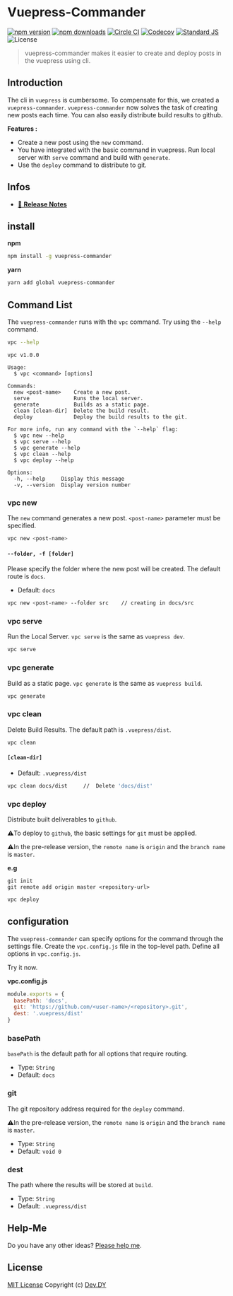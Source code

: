 # Vuepress-Commander
[![npm version][npm-version-src]][npm-version-href]
[![npm downloads][npm-downloads-src]][npm-downloads-href]
[![Circle CI][circle-ci-src]][circle-ci-href]
[![Codecov][codecov-src]][codecov-href]
[![Standard JS][standard-js-src]][standard-js-href]
![License][license-src]

> vuepress-commander makes it easier to create and deploy posts in the vuepress using cli.

## Introduction
The cli in `vuepress` is cumbersome. 
To compensate for this, we created a `vuepress-commander`. 
`vuepress-commander` now solves the task of creating new posts each time. You can also easily distribute build results to github.


**Features :**
* Create a new post using the `new` command.
* You have integrated with the basic command in vuepress. Run local server with `serve` command and build with `generate`.
* Use the `deploy` command to distribute to git.

## Infos
- [📖 **Release Notes**](./CHANGELOG.md)

## install
**npm**
```sh
npm install -g vuepress-commander
```

**yarn**
```sh
yarn add global vuepress-commander
```

## Command List
The `vuepress-commander` runs with the `vpc` command. Try using the `--help` command.

```sh
vpc --help
```

```
vpc v1.0.0

Usage:
  $ vpc <command> [options]

Commands:
  new <post-name>    Create a new post.
  serve              Runs the local server.
  generate           Builds as a static page.
  clean [clean-dir]  Delete the build result.
  deploy             Deploy the build results to the git.

For more info, run any command with the `--help` flag:
  $ vpc new --help
  $ vpc serve --help
  $ vpc generate --help
  $ vpc clean --help
  $ vpc deploy --help

Options:
  -h, --help     Display this message
  -v, --version  Display version number
```

### vpc new
The `new` command generates a new post. `<post-name>` parameter must be specified.

```sh
vpc new <post-name>
```

#### `--folder, -f [folder]`
Please specify the folder where the new post will be created. The default route is `docs`.
* Default: `docs`

```sh
vpc new <post-name> --folder src    // creating in docs/src
```

### vpc serve
Run the Local Server. `vpc serve` is the same as `vuepress dev`.

```sh
vpc serve
```

### vpc generate
Build as a static page. `vpc generate` is the same as `vuepress build`.

```sh
vpc generate
```

### vpc clean
Delete Build Results. The default path is `.vuepress/dist`.

```sh
vpc clean
```

#### `[clean-dir]`
* Default: `.vuepress/dist`

```sh
vpc clean docs/dist     //  Delete 'docs/dist'
```

### vpc deploy
Distribute built deliverables to `github`.

⚠️To deploy to `github`, the basic settings for `git` must be applied.

⚠️In the pre-release version, the `remote name` is `origin` and the `branch name` is `master`.

**e.g**
```
git init
git remote add origin master <repository-url>
```

```sh
vpc deploy
```

## configuration
The `vuepress-commander` can specify options for the command through the settings file. 
Create the `vpc.config.js` file in the top-level path. Define all options in `vpc.config.js`.

Try it now.

**vpc.config.js**
``` javascript
module.exports = {
  basePath: 'docs',
  git: 'https://github.com/<user-name>/<repository>.git',
  dest: '.vuepress/dist'
}
```

### basePath
`basePath` is the default path for all options that require routing.

* Type: `String`
* Default: `docs`

### git
The git repository address required for the `deploy` command.

⚠️In the pre-release version, the `remote name` is `origin` and the `branch name` is `master`.

* Type: `String`
* Default: `void 0`

### dest
The path where the results will be stored at `build`.

* Type: `String`
* Default: `.vuepress/dist`

## Help-Me
Do you have any other ideas? [Please help me](https://github.com/kdydesign/vuepress-commander/issues).

## License
[MIT License](./LICENSE)
Copyright (c) [Dev.DY](https://kdydesign.github.io/)


<!-- Badges -->
[npm-version-src]: https://img.shields.io/npm/v/vuepress-commander?style=flat-square
[npm-version-href]: https://npmjs.com/package/vuepress-commander
[npm-downloads-src]: https://img.shields.io/npm/dt/vuepress-commander?style=flat-square
[npm-downloads-href]: https://npmjs.com/package/vuepress-commander
[circle-ci-src]: https://img.shields.io/circleci/project/github/kdydesign/vuepress-commander/master.svg?style=flat-square
[circle-ci-href]: https://circleci.com/gh/kdydesign/vuepress-commander/tree/master
[codecov-src]: https://img.shields.io/codecov/c/github/kdydesign/vuepress-commander.svg?style=flat-square
[codecov-href]: https://codecov.io/gh/kdydesign/vuepress-commander
[david-dm-src]: https://david-dm.org/kdydesign/vuepress-commander/status.svg?style=flat-square
[david-dm-href]: https://david-dm.org/kdydesign/vuepress-commander
[standard-js-src]: https://img.shields.io/badge/code_style-standard-brightgreen.svg?style=flat-square
[standard-js-href]: https://standardjs.com
[license-src]: https://img.shields.io/npm/l/vuepress-commander?style=flat-square
